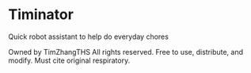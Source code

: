 # Timinator
Quick robot assistant to help do everyday chores

Owned by TimZhangTHS All rights reserved. 
Free to use, distribute, and modify. Must cite original respiratory. 
